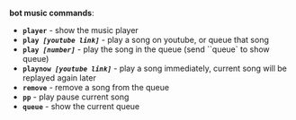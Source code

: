 **bot music commands**:
- **`player`** - show the music player
- **`play `*`[youtube link]`*** - play a song on youtube, or queue that song
- **`play `*`[number]`*** - play the song in the queue (send ``queue` to show queue)
- **`playnow `*`[youtube link]`*** - play a song immediately, current song will be replayed again later
- **`remove`** - remove a song from the queue
- **`pp`** - play pause current song
- **`queue`** - show the current queue